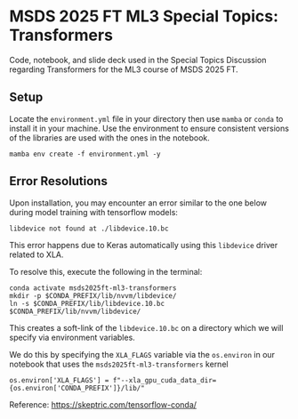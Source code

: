 # MSDS 2025 FT ML3 Special Topics: Transformers

Code, notebook, and slide deck used in the Special Topics Discussion regarding Transformers for the ML3 course of MSDS 2025 FT.

## Setup

Locate the `environment.yml` file in your directory then use `mamba` or `conda` to install it in your machine. Use the environment to ensure consistent versions of the libraries are used with the ones in the notebook.

```
mamba env create -f environment.yml -y
```

## Error Resolutions

Upon installation, you may encounter an error similar to the one below during model training with tensorflow models:

```
libdevice not found at ./libdevice.10.bc
```

This error happens due to Keras automatically using this `libdevice` driver related to XLA.

To resolve this, execute the following in the terminal:

```
conda activate msds2025ft-ml3-transformers
mkdir -p $CONDA_PREFIX/lib/nvvm/libdevice/
ln -s $CONDA_PREFIX/lib/libdevice.10.bc $CONDA_PREFIX/lib/nvvm/libdevice/
```

This creates a soft-link of the `libdevice.10.bc` on a directory which we will specify via environment variables.

We do this by specifying the `XLA_FLAGS` variable via the `os.environ` in our notebook that uses the `msds2025ft-ml3-transformers` kernel

```
os.environ['XLA_FLAGS'] = f"--xla_gpu_cuda_data_dir={os.environ['CONDA_PREFIX']}/lib/"
```

Reference: https://skeptric.com/tensorflow-conda/

